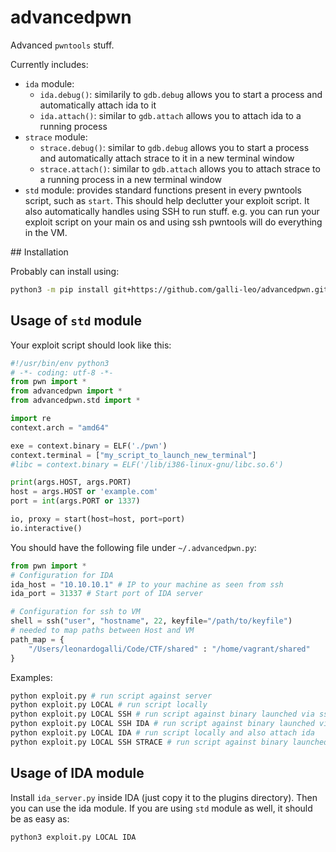 # advancedpwn

Advanced `pwntools` stuff.

Currently includes:

* `ida` module:
    * `ida.debug()`: similarily to `gdb.debug` allows you to start a process and automatically attach ida to it
    * `ida.attach()`: similar to `gdb.attach` allows you to attach ida to a running process
* `strace` module:
    * `strace.debug()`: similar to `gdb.debug` allows you to start a process and automatically attach strace to it in a new terminal window
    * `strace.attach()`: similar to `gdb.attach` allows you to attach strace to a running process in a new terminal window
* `std` module: provides standard functions present in every pwntools script, such as `start`. This should help declutter your exploit script. It also automatically handles using SSH to run stuff. e.g. you can run your exploit script on your main os and using ssh pwntools will do everything in the VM.

## Installation

Probably can install using:
```bash
python3 -m pip install git+https://github.com/galli-leo/advancedpwn.git
```

## Usage of `std` module

Your exploit script should look like this:
```python
#!/usr/bin/env python3
# -*- coding: utf-8 -*-
from pwn import *
from advancedpwn import *
from advancedpwn.std import *

import re
context.arch = "amd64"

exe = context.binary = ELF('./pwn')
context.terminal = ["my_script_to_launch_new_terminal"]
#libc = context.binary = ELF('/lib/i386-linux-gnu/libc.so.6')

print(args.HOST, args.PORT)
host = args.HOST or 'example.com'
port = int(args.PORT or 1337)

io, proxy = start(host=host, port=port)
io.interactive()
```

You should have the following file under `~/.advancedpwn.py`:
```python
from pwn import *
# Configuration for IDA
ida_host = "10.10.10.1" # IP to your machine as seen from ssh
ida_port = 31337 # Start port of IDA server

# Configuration for ssh to VM
shell = ssh("user", "hostname", 22, keyfile="/path/to/keyfile")
# needed to map paths between Host and VM
path_map = {
    "/Users/leonardogalli/Code/CTF/shared" : "/home/vagrant/shared"
}
```

Examples:

```bash
python exploit.py # run script against server
python exploit.py LOCAL # run script locally
python exploit.py LOCAL SSH # run script against binary launched via ssh
python exploit.py LOCAL SSH IDA # run script against binary launched via ssh and also attach ida
python exploit.py LOCAL IDA # run script locally and also attach ida
python exploit.py LOCAL SSH STRACE # run script against binary launched via ssh and also attach strace
```


## Usage of IDA module
Install `ida_server.py` inside IDA (just copy it to the plugins directory).
Then you can use the ida module. If you are using `std` module as well, it should be as easy as:

```bash
python3 exploit.py LOCAL IDA
```